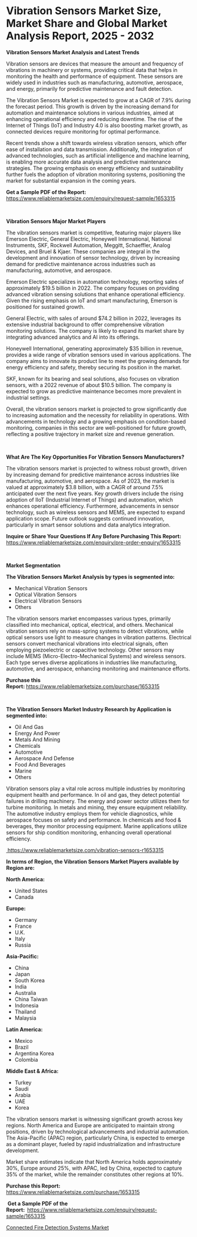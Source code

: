<p><h1>Vibration Sensors Market Size, Market Share and Global Market Analysis Report, 2025 - 2032</h1></p><p><strong>Vibration Sensors Market Analysis and Latest Trends</strong></p>
<p><p>Vibration sensors are devices that measure the amount and frequency of vibrations in machinery or systems, providing critical data that helps in monitoring the health and performance of equipment. These sensors are widely used in industries such as manufacturing, automotive, aerospace, and energy, primarily for predictive maintenance and fault detection.</p><p>The Vibration Sensors Market is expected to grow at a CAGR of 7.9% during the forecast period. This growth is driven by the increasing demand for automation and maintenance solutions in various industries, aimed at enhancing operational efficiency and reducing downtime. The rise of the Internet of Things (IoT) and Industry 4.0 is also boosting market growth, as connected devices require monitoring for optimal performance.</p><p>Recent trends show a shift towards wireless vibration sensors, which offer ease of installation and data transmission. Additionally, the integration of advanced technologies, such as artificial intelligence and machine learning, is enabling more accurate data analysis and predictive maintenance strategies. The growing emphasis on energy efficiency and sustainability further fuels the adoption of vibration monitoring systems, positioning the market for substantial expansion in the coming years.</p></p>
<p><strong>Get a Sample PDF of the Report:&nbsp;</strong> <a href="https://www.reliablemarketsize.com/enquiry/request-sample/1653315?utm_campaign=2626&utm_medium=2&utm_source=Github&utm_content=ia&utm_term=08032025&utm_id=vibration-sensors">https://www.reliablemarketsize.com/enquiry/request-sample/1653315</a></p>
<p>&nbsp;</p>
<p><strong>Vibration Sensors Major Market Players</strong></p>
<p><p>The vibration sensors market is competitive, featuring major players like Emerson Electric, General Electric, Honeywell International, National Instruments, SKF, Rockwell Automation, Meggitt, Schaeffler, Analog Devices, and Bruel & Kjaer. These companies are integral in the development and innovation of sensor technology, driven by increasing demand for predictive maintenance across industries such as manufacturing, automotive, and aerospace.</p><p>Emerson Electric specializes in automation technology, reporting sales of approximately $19.5 billion in 2022. The company focuses on providing advanced vibration sensing solutions that enhance operational efficiency. Given the rising emphasis on IoT and smart manufacturing, Emerson is positioned for sustained growth.</p><p>General Electric, with sales of around $74.2 billion in 2022, leverages its extensive industrial background to offer comprehensive vibration monitoring solutions. The company is likely to expand its market share by integrating advanced analytics and AI into its offerings.</p><p>Honeywell International, generating approximately $35 billion in revenue, provides a wide range of vibration sensors used in various applications. The company aims to innovate its product line to meet the growing demands for energy efficiency and safety, thereby securing its position in the market.</p><p>SKF, known for its bearing and seal solutions, also focuses on vibration sensors, with a 2022 revenue of about $10.5 billion. The company is expected to grow as predictive maintenance becomes more prevalent in industrial settings.</p><p>Overall, the vibration sensors market is projected to grow significantly due to increasing automation and the necessity for reliability in operations. With advancements in technology and a growing emphasis on condition-based monitoring, companies in this sector are well-positioned for future growth, reflecting a positive trajectory in market size and revenue generation.</p></p>
<p>&nbsp;</p>
<p><strong>What Are The Key Opportunities For Vibration Sensors Manufacturers?</strong></p>
<p><p>The vibration sensors market is projected to witness robust growth, driven by increasing demand for predictive maintenance across industries like manufacturing, automotive, and aerospace. As of 2023, the market is valued at approximately $3.8 billion, with a CAGR of around 7.5% anticipated over the next five years. Key growth drivers include the rising adoption of IIoT (Industrial Internet of Things) and automation, which enhances operational efficiency. Furthermore, advancements in sensor technology, such as wireless sensors and MEMS, are expected to expand application scope. Future outlook suggests continued innovation, particularly in smart sensor solutions and data analytics integration.</p></p>
<p><strong>Inquire or Share Your Questions If Any Before Purchasing This Report:</strong> <a href="https://www.reliablemarketsize.com/enquiry/pre-order-enquiry/1653315?utm_campaign=2626&utm_medium=2&utm_source=Github&utm_content=ia&utm_term=08032025&utm_id=vibration-sensors">https://www.reliablemarketsize.com/enquiry/pre-order-enquiry/1653315</a></p>
<p>&nbsp;</p>
<p><strong>Market Segmentation</strong></p>
<p><strong>The Vibration Sensors Market Analysis by types is segmented into:</strong></p>
<p><ul><li>Mechanical Vibration Sensors</li><li>Optical Vibration Sensors</li><li>Electrical Vibration Sensors</li><li>Others</li></ul></p>
<p><p>The vibration sensors market encompasses various types, primarily classified into mechanical, optical, electrical, and others. Mechanical vibration sensors rely on mass-spring systems to detect vibrations, while optical sensors use light to measure changes in vibration patterns. Electrical sensors convert mechanical vibrations into electrical signals, often employing piezoelectric or capacitive technology. Other sensors may include MEMS (Micro-Electro-Mechanical Systems) and wireless sensors. Each type serves diverse applications in industries like manufacturing, automotive, and aerospace, enhancing monitoring and maintenance efforts.</p></p>
<p><strong>Purchase this Report:&nbsp;</strong><a href="https://www.reliablemarketsize.com/purchase/1653315?utm_campaign=2626&utm_medium=2&utm_source=Github&utm_content=ia&utm_term=08032025&utm_id=vibration-sensors">https://www.reliablemarketsize.com/purchase/1653315</a></p>
<p>&nbsp;</p>
<p><strong>The Vibration Sensors Market Industry Research by Application is segmented into:</strong></p>
<p><ul><li>Oil And Gas</li><li>Energy And Power</li><li>Metals And Mining</li><li>Chemicals</li><li>Automotive</li><li>Aerospace And Defense</li><li>Food And Beverages</li><li>Marine</li><li>Others</li></ul></p>
<p><p>Vibration sensors play a vital role across multiple industries by monitoring equipment health and performance. In oil and gas, they detect potential failures in drilling machinery. The energy and power sector utilizes them for turbine monitoring. In metals and mining, they ensure equipment reliability. The automotive industry employs them for vehicle diagnostics, while aerospace focuses on safety and performance. In chemicals and food & beverages, they monitor processing equipment. Marine applications utilize sensors for ship condition monitoring, enhancing overall operational efficiency.</p></p>
<p><a href="https://www.reliablemarketsize.com/vibration-sensors-r1653315?utm_campaign=2626&utm_medium=2&utm_source=Github&utm_content=ia&utm_term=08032025&utm_id=vibration-sensors">&nbsp;https://www.reliablemarketsize.com/vibration-sensors-r1653315</a></p>
<p><strong>In terms of Region, the Vibration Sensors Market Players available by Region are:</strong></p>
<p>
    <p> <strong> North America: </strong>
        <ul>
            <li>United States</li>
            <li>Canada</li>
        </ul>
        </p> 
    <p> <strong> Europe: </strong>
        <ul>
            <li>Germany</li>
            <li>France</li>
            <li>U.K.</li>
            <li>Italy</li>
            <li>Russia</li>
        </ul>
        </p> 
    <p> <strong> Asia-Pacific: </strong>
        <ul>
            <li>China</li>
            <li>Japan</li>
            <li>South Korea</li>
            <li>India</li>
            <li>Australia</li>
            <li>China Taiwan</li>
            <li>Indonesia</li>
            <li>Thailand</li>
            <li>Malaysia</li>
        </ul>
        </p> 
    <p> <strong> Latin America: </strong>
        <ul>
            <li>Mexico</li>
            <li>Brazil</li>
            <li>Argentina Korea</li>
            <li>Colombia</li>
        </ul>
        </p> 
    <p> <strong> Middle East & Africa: </strong>
        <ul>
            <li>Turkey</li>
            <li>Saudi</li>
            <li>Arabia</li>
            <li>UAE</li>
            <li>Korea</li>
        </ul>
    </p>
    </p>
<p><p>The vibration sensors market is witnessing significant growth across key regions. North America and Europe are anticipated to maintain strong positions, driven by technological advancements and industrial automation. The Asia-Pacific (APAC) region, particularly China, is expected to emerge as a dominant player, fueled by rapid industrialization and infrastructure development. </p><p>Market share estimates indicate that North America holds approximately 30%, Europe around 25%, with APAC, led by China, expected to capture 35% of the market, while the remainder constitutes other regions at 10%.</p></p>
<p><strong>Purchase this Report: </strong><a href="https://www.reliablemarketsize.com/purchase/1653315?utm_campaign=2626&utm_medium=2&utm_source=Github&utm_content=ia&utm_term=08032025&utm_id=vibration-sensors">https://www.reliablemarketsize.com/purchase/1653315</a></p>
<p>&nbsp;<strong>Get a Sample PDF of the Report:&nbsp;&nbsp;</strong><a href="https://www.reliablemarketsize.com/enquiry/request-sample/1653315?utm_campaign=2626&utm_medium=2&utm_source=Github&utm_content=ia&utm_term=08032025&utm_id=vibration-sensors">https://www.reliablemarketsize.com/enquiry/request-sample/1653315</a></p>
<p><strong></strong></p>
<p><p><a href="https://github.com/bolalfredia7777/Market-Research-Report-List-1/blob/main/connected-fire-detection-systems-market.md?utm_campaign=2626&utm_medium=2&utm_source=Github&utm_content=ia&utm_term=08032025&utm_id=vibration-sensors">Connected Fire Detection Systems Market</a></p></p>